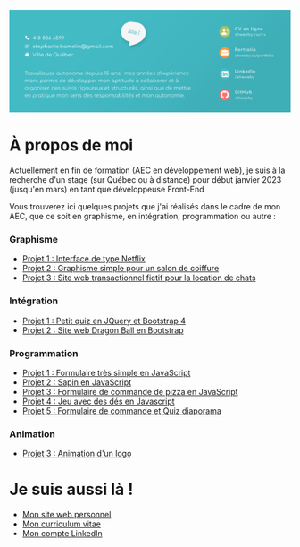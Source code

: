 ![alt text](./bandeau.png)

# À propos de moi 

Actuellement en fin de formation (AEC en développement web), je suis à la recherche d'un stage (sur Québec ou à distance) pour début janvier 2023 (jusqu'en mars) en tant que développeuse Front-End

Vous trouverez ici quelques projets que j'ai réalisés dans le cadre de mon AEC, que ce soit en graphisme, en intégration, programmation ou autre :

### Graphisme 

- [Projet 1 : Interface de type Netflix](https://github.com/Shweeby/aec-sess1-graph-projet1)
- [Projet 2 : Graphisme simple pour un salon de coiffure](https://github.com/Shweeby/aec-sess1-graph-projet2)
- [Projet 3 : Site web transactionnel fictif pour la location de chats](https://github.com/Shweeby/aec-sess1-graph-projet3)

### Intégration 

- [Projet 1 : Petit quiz en JQuery et Bootstrap 4](https://github.com/Shweeby/aec-sess2-integ-projet1)
- [Projet 2 : Site web Dragon Ball en Bootstrap](https://github.com/Shweeby/aec-sess2-integ-projet2)

### Programmation 

- [Projet 1 : Formulaire très simple en JavaScript](https://github.com/Shweeby/aec-sess2-prog-projet1)
- [Projet 2 : Sapin en JavaScript](https://github.com/Shweeby/aec-sess2-prog-projet2)
- [Projet 3 : Formulaire de commande de pizza en JavaScript](https://github.com/Shweeby/aec-sess2-prog-projet3)
- [Projet 4 : Jeu avec des dés en Javascript](https://github.com/Shweeby/aec-sess2-prog-projet4)
- [Projet 5 : Formulaire de commande et Quiz diaporama](https://github.com/Shweeby/aec-sess2-prog-projet5)

### Animation 

- [Projet 3 : Animation d'un logo](https://github.com/Shweeby/aec-sess2-anim-projet3)

# Je suis aussi là !  

- [Mon site web personnel](http://www.shweeby.ca)
- [Mon curriculum vitae](http://shweeby.ca/CV-Stephanie-Hamelin-2022.pdf)
- [Mon compte LinkedIn](https://www.linkedin.com/in/shweeby/)






